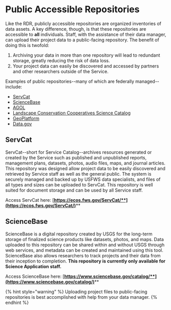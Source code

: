 # Public Accessible Repositories



Like the RDR, publicly accessible repositories are organized inventories of data assets. A key difference, though, is that these repositories are accessible to **all** individuals. Staff, with the assistance of their data manager, can upload their project data to a public-facing repository. The benefit of doing this is twofold:

1. Archiving your data in more than one repository will lead to redundant storage, greatly reducing the risk of data loss.
2. Your project data can easily be discovered and accessed by partners and other researchers outside of the Service.

Examples of public repositories--many of which are federally managed--include:

* [ServCat](https://ecos.fws.gov/ServCat/)
* [ScienceBase](https://www.sciencebase.gov/catalog/)
* [AGOL](https://www.arcgis.com/index.html)
* [Landscape Conservation Cooperatives Science Catalog](https://www.fws.gov/science/catalog/)
* [GeoPlatform](https://www.geoplatform.gov/)
* [Data.gov](https://data.gov/)

## ServCat

ServCat--short for Service Catalog--archives resources generated or created by the Service such as published and unpublished reports, management plans, datasets, photos, audio files, maps, and journal articles. This repository was designed allow project data to be easily discovered and retrieved by Service staff as well as the general public. The system is securely managed and backed up by USFWS data specialists, and files of all types and sizes can be uploaded to ServCat. This repository is well suited for document storage and can be used by all Service staff.

Access ServCat here: [**https://ecos.fws.gov/ServCat/**](https://ecos.fws.gov/ServCat/)****

## ScienceBase

ScienceBase is a digital repository created by USGS for the long-term storage of finalized science products like datasets, photos, and maps. Data uploaded to this repository can be shared within and without USGS through web services, and metadata can be created and maintained using this tool. ScienceBase also allows researchers to track projects and their data from their inception to completion. **This repository is currently only available for Science Application staff.**

Access ScienceBase here: [**https://www.sciencebase.gov/catalog/**](https://www.sciencebase.gov/catalog/)****

{% hint style="warning" %}
Uploading project files to public-facing repositories is best accomplished with help from your data manager.
{% endhint %}
